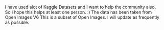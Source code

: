I have used alot of Kaggle Datasets and I want to help the community also. So I hope this helps at least one person.
:)
The data has been taken from Open Images V6
This is a subset of Open Images.
I will update as frequently as possible.
